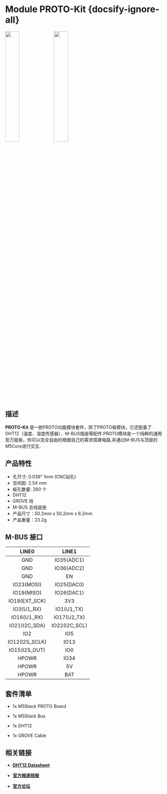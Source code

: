 # Module PROTO-Kit {docsify-ignore-all}

<img src="assets/img/product_pics/module/proto_kit/module_proto_kit_01.jpg" width="30%" height="30%"> <img src="assets/img/product_pics/module/proto_kit/module_proto_kit_02.jpg" width="30%" height="30%">


## 描述

**PROTO-Kit** 是一款PROTO功能模块套件，除了PROTO板模块，它还配备了DHT12（温度、湿度传感器），M-BUS插座等配件.PROTO模块是一个纯粹的通用型万能板，你可以完全自由的根据自己的需求搭建电路,并通过M-BUS与顶层的M5Core进行交互.


## 产品特性

- 孔尺寸: 0.039" 1mm (CNC钻孔)
- 空间距: 2.54 mm
- 板孔数量: 260 个
- DHT12
- GROVE 线
- M-BUS 总线底座
- 产品尺寸：50.2mm x 50.2mm x 6.2mm
- 产品重量：23.2g

## M-BUS 接口

| LINE0             | LINE1            |
|:---:|:---:|
| GND               | IO35(ADC1)       |
| GND               | IO36(ADC2)       |
| GND               | EN               |
| IO23(MOSI)        | IO25(DAC0)       |
| IO19(MISO)        | IO26(DAC1)       |
| IO18(EXT\_SCK)    | 3V3              |
| IO3(U1\_RX)       | IO1(U1\_TX)      |
| IO16(U1\_RX)      | IO17(U2\_TX)     |
| IO21(I2C\_SDA)    | IO22(I2C\_SCL)   |
| IO2               | IO5              |
| IO12(I2S\_SCLK)   | IO13             |
| IO15(I2S\_OUT)    | IO0              |
| HPOWR             | IO34             |
| HPOWR             | 5V               |
| HPOWR             | BAT              |

## 套件清单

-  1x M5Stack PROTO Board 

-  1x M5Stack Bus

-  1x DHT12

-  1x GROVE Cable

## 相关链接

- **[DHT12 Datasheet](https://m5stack.oss-cn-shenzhen.aliyuncs.com/resource/docs/datasheet/hat/DHT12_en.pdf)**

- **[官方频道视频](https://www.youtube.com/channel/UCozgFVglWYQXbvTmGyS739w)**

- **[官方论坛](http://forum.m5stack.com/)**


<script>

   var purchase_link = 'https://m5stack.com/collections/m5-module/products/experimental-proto-board-set';


   anchor_search(purchase_link);
   scrollFunc();

</script>